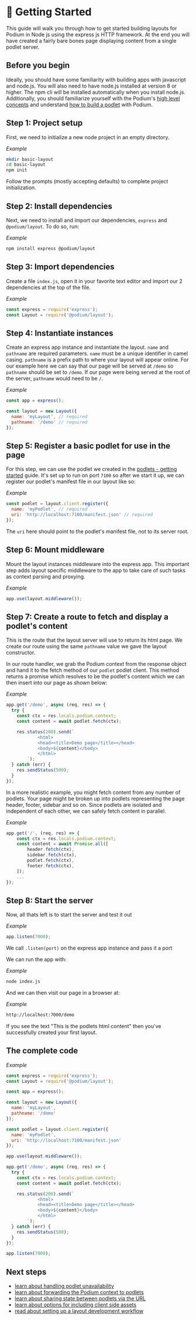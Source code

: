 # 🚀 Getting Started

This guide will walk you through how to get started building layouts for Podium in Node
js using the express js HTTP framework. At the end you will have created a fairly bare bones page displaying content from a single podlet server.

## Before you begin

Ideally, you should have some familiarity with building apps with javascript and
node.js. You will also need to have node.js installed at version 8 or higher.
The npm cli will be installed automatically when you install node.js. Additionally, you should familiarize yourself with the Podium's [high level concepts](/docs/podium/conceptual_overview.html) and understand [how to build a podlet](/docs/podlets/getting_started.html) with Podium.

## Step 1: Project setup

First, we need to initialize a new node project in an empty directory.

_Example_

```bash
mkdir basic-layout
cd basic-layout
npm init
```

Follow the prompts (mostly accepting defaults) to complete project
initialization.

## Step 2: Install dependencies

Next, we need to install and import our dependencies, `express` and
`@podium/layout`. To do so, run:

_Example_

```bash
npm install express @podium/layout
```

## Step 3: Import dependencies

Create a file `index.js`, open it in your favorite text editor and import our 2 dependencies at the top of the file.

_Example_

```js
const express = require('express');
const Layout = require('@podium/layout');
```

## Step 4: Instantiate instances

Create an express app instance and instantiate the layout. `name` and `pathname` are required parameters. `name` must be a unique identifier in camel casing. `pathname` is a prefix path to where your layout will appear online. For our example here we can say that our page will be served at `/demo` so `pathname` should be set to `/demo`. If our page were being served at the root of the server, `pathname` would need to be `/`.

_Example_

```js
const app = express();

const layout = new Layout({
  name: 'myLayout', // required
  pathname: '/demo' // required
});
```

## Step 5: Register a basic podlet for use in the page

For this step, we can use the podlet we created in the [podlets - getting started](/docs/podlets/getting_started.html) guide. It's set up to run on port `7100` so after we start it up, we can register our podlet's manifest file in our layout like so:

_Example_

```js
const podlet = layout.client.register({
  name: 'myPodlet', // required
  uri: 'http://localhost:7100/manifest.json' // required
});
```

The `uri` here should point to the podlet's manifest file, not to its server root.

## Step 6: Mount middleware

Mount the layout instances middleware into the express app. This important step adds layout specific middleware to the app to take care of such tasks as context parsing and proxying.

_Example_

```js
app.use(layout.middleware());
```

## Step 7: Create a route to fetch and display a podlet's content

This is the route that the layout server will use to return its html page. We create our route using the same `pathname` value we gave the layout constructor.

In our route handler, we grab the Podium context from the response object and hand it to the fetch method of our `podlet` podlet client. This method returns a promise which resolves to be the podlet's content which we can then insert into our page as shown below:

_Example_

```js
app.get('/demo', async (req, res) => {
  try {
    const ctx = res.locals.podium.context;
    const content = await podlet.fetch(ctx);

    res.status(200).send(`
            <html>
            <head><title>Demo page</title></head>
            <body>${content}</body>
            </html>
        `);
  } catch (err) {
    res.sendStatus(500);
  }
});
```

In a more realistic example, you might fetch content from any number of podlets. Your page might be broken up into podlets representing the page header, footer, sidebar and so on. Since podlets are isolated and independent of each other, we can safely fetch content in parallel.

_Example_

```js
app.get('/', (req, res) => {
    const ctx = res.locals.podium.context;
    const content = await Promise.all([
        header.fetch(ctx),
        sidebar.fetch(ctx),
        podlet.fetch(ctx),
        footer.fetch(ctx),
    ]);
    ...
});
```

## Step 8: Start the server

Now, all thats left is to start the server and test it out

_Example_

```js
app.listen(7000);
```

We call `.listen(port)` on the express app instance and pass it a port

We can run the app with:

_Example_

```bash
node index.js
```

And we can then visit our page in a browser at:

_Example_

```bash
http://localhost:7000/demo
```

If you see the text "This is the podlets html content" then you've successfully created your first layout.

## The complete code

_Example_

```js
const express = require('express');
const Layout = require('@podium/layout');

const app = express();

const layout = new Layout({
  name: 'myLayout',
  pathname: '/demo'
});

const podlet = layout.client.register({
  name: 'myPodlet',
  uri: 'http://localhost:7100/manifest.json'
});

app.use(layout.middleware());

app.get('/demo', async (req, res) => {
  try {
    const ctx = res.locals.podium.context;
    const content = await podlet.fetch(ctx);

    res.status(200).send(`
            <html>
            <head><title>Demo page</title></head>
            <body>${content}</body>
            </html>
        `);
  } catch (err) {
    res.sendStatus(500);
  }
});

app.listen(7000);
```

## Next steps

- [learn about handling podlet unavailability](/docs/layouts/unavailable_podlets.html)
- [learn about forwarding the Podium context to podlets](/docs/layouts/context.html)
- [learn about sharing state between podlets via the URL](/docs/layouts/sharing_state.html)
- [learn about options for including client side assets](/docs/layouts/assets.html)
- [read about setting up a layout development workflow](/docs/layouts/local_development.html)
